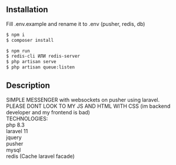## Installation

Fill .env.example and rename it to .env (pusher, redis, db)

```bash
$ npm i
$ composer install

$ npm run
$ redis-cli ИЛИ redis-server
$ php artisan serve
$ php artisan queue:listen
```

## Description
SIMPLE MESSENGER with websockets on pusher using laravel.   
PLEASE DONT LOOK TO MY JS AND HTML WITH CSS (im backend developer and my frontend is bad)   
TECHNOLOGIES:   
  php 8.3   
  laravel 11   
  jquery   
  pusher   
  mysql   
  redis (Cache laravel facade)
